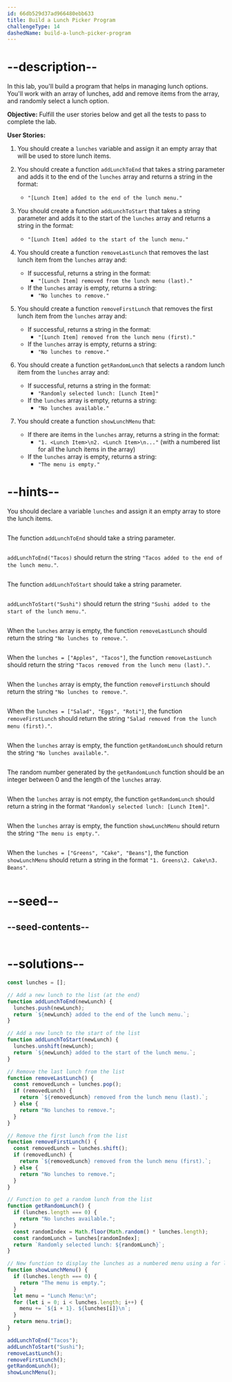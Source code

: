```yaml
---
id: 66db529d37ad966480ebb633
title: Build a Lunch Picker Program
challengeType: 14
dashedName: build-a-lunch-picker-program
---
```


# --description--

In this lab, you'll build a program that helps in managing lunch options. You'll work with an array of lunches, add and remove items from the array, and randomly select a lunch option.

**Objective:** Fulfill the user stories below and get all the tests to pass to complete the lab.

**User Stories:**

1. You should create a `lunches` variable and assign it an empty array that will be used to store lunch items.

2. You should create a function `addLunchToEnd` that takes a string parameter and adds it to the end of the `lunches` array and returns a string in the format:
     
   - `"[Lunch Item] added to the end of the lunch menu."`

3. You should create a function `addLunchToStart` that takes a string parameter and adds it to the start of the `lunches` array and returns a string in the format:  
   
   - `"[Lunch Item] added to the start of the lunch menu."`

4. You should create a function `removeLastLunch` that removes the last lunch item from the `lunches` array and:
   
   - If successful, returns a string in the format:  
     - `"[Lunch Item] removed from the lunch menu (last)."`
   - If the `lunches` array is empty, returns a string:  
     - `"No lunches to remove."`

5. You should create a function `removeFirstLunch` that removes the first lunch item from the `lunches` array and:
   
   - If successful, returns a string in the format:  
     - `"[Lunch Item] removed from the lunch menu (first)."`
   - If the `lunches` array is empty, returns a string:  
     - `"No lunches to remove."`

6. You should create a function `getRandomLunch` that selects a random lunch item from the `lunches` array and:
   
   - If successful, returns a string in the format:  
     - `"Randomly selected lunch: [Lunch Item]"`
   - If the `lunches` array is empty, returns a string:  
     - `"No lunches available."`

7. You should create a function `showLunchMenu` that:
   
   - If there are items in the `lunches` array, returns a string in the format:  
     - `"1. <Lunch Item>\n2. <Lunch Item>\n..."` (with a numbered list for all the lunch items in the array)
   - If the `lunches` array is empty, returns a string:  
     - `"The menu is empty."`

# --hints--

You should declare a variable `lunches` and assign it an empty array to store the lunch items.

```js
```

The function `addLunchToEnd` should take a string parameter.

```js
```

`addLunchToEnd("Tacos)` should return the string `"Tacos added to the end of the lunch menu."`.

```js
```

The function `addLunchToStart` should take a string parameter.

```js
```

`addLunchToStart("Sushi")` should return the string `"Sushi added to the start of the lunch menu."`.

```js
```

When the `lunches` array is empty, the function `removeLastLunch` should return the string `"No lunches to remove."`.

```js
```

When the `lunches = ["Apples", "Tacos"]`, the function `removeLastLunch` should return the string `"Tacos removed from the lunch menu (last)."`.

```js
```

When the `lunches` array is empty, the function `removeFirstLunch` should return the string `"No lunches to remove."`.

```js
```

When the `lunches = ["Salad", "Eggs", "Roti"]`, the function `removeFirstLunch` should return the string `"Salad removed from the lunch menu (first)."`.

```js
```

When the `lunches` array is empty, the function `getRandomLunch` should return the string `"No lunches available."`.

```js
```

The random number generated by the `getRandomLunch` function should be an integer between 0 and the length of the `lunches` array.

```js
```

When the `lunches` array is not empty, the function `getRandomLunch` should return a string in the format `"Randomly selected lunch: [Lunch Item]"`.

```js
```

When the `lunches` array is empty, the function `showLunchMenu` should return the string `"The menu is empty."`.

```js
```

When the `lunches = ["Greens", "Cake", "Beans"]`, the function `showLunchMenu` should return a string in the format `"1. Greens\2. Cake\n3. Beans"`.

```js
```

# --seed--

## --seed-contents--

```js

```

# --solutions--

```js
const lunches = [];

// Add a new lunch to the list (at the end)
function addLunchToEnd(newLunch) {
  lunches.push(newLunch);
  return `${newLunch} added to the end of the lunch menu.`;
}

// Add a new lunch to the start of the list
function addLunchToStart(newLunch) {
  lunches.unshift(newLunch);
  return `${newLunch} added to the start of the lunch menu.`;
}

// Remove the last lunch from the list
function removeLastLunch() {
  const removedLunch = lunches.pop();
  if (removedLunch) {
    return `${removedLunch} removed from the lunch menu (last).`;
  } else {
    return "No lunches to remove.";
  }
}

// Remove the first lunch from the list
function removeFirstLunch() {
  const removedLunch = lunches.shift();
  if (removedLunch) {
    return `${removedLunch} removed from the lunch menu (first).`;
  } else {
    return "No lunches to remove.";
  }
}

// Function to get a random lunch from the list
function getRandomLunch() {
  if (lunches.length === 0) {
    return "No lunches available.";
  }
  const randomIndex = Math.floor(Math.random() * lunches.length);
  const randomLunch = lunches[randomIndex];
  return `Randomly selected lunch: ${randomLunch}`;
}

// New function to display the lunches as a numbered menu using a for loop
function showLunchMenu() {
  if (lunches.length === 0) {
    return "The menu is empty.";
  }
  let menu = "Lunch Menu:\n";
  for (let i = 0; i < lunches.length; i++) {
    menu += `${i + 1}. ${lunches[i]}\n`;
  }
  return menu.trim();
}

addLunchToEnd("Tacos");
addLunchToStart("Sushi");
removeLastLunch();
removeFirstLunch();
getRandomLunch();
showLunchMenu();

```
